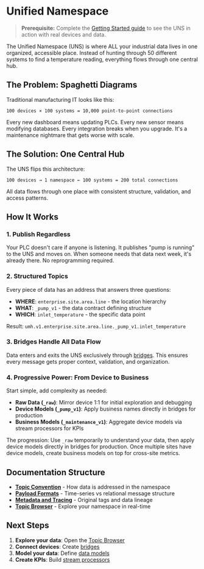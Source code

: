 # Unified Namespace

> **Prerequisite:** Complete the [Getting Started guide](../../getting-started/) to see the UNS in action with real devices and data.

The Unified Namespace (UNS) is where ALL your industrial data lives in one organized, accessible place. Instead of hunting through 50 different systems to find a temperature reading, everything flows through one central hub.

## The Problem: Spaghetti Diagrams

Traditional manufacturing IT looks like this:
```
100 devices × 100 systems = 10,000 point-to-point connections
```

Every new dashboard means updating PLCs. Every new sensor means modifying databases. Every integration breaks when you upgrade. It's a maintenance nightmare that gets worse with scale.

## The Solution: One Central Hub

The UNS flips this architecture:
```
100 devices → 1 namespace ← 100 systems = 200 total connections
```

All data flows through one place with consistent structure, validation, and access patterns.

## How It Works

### 1. Publish Regardless
Your PLC doesn't care if anyone is listening. It publishes "pump is running" to the UNS and moves on. When someone needs that data next week, it's already there. No reprogramming required.

### 2. Structured Topics
Every piece of data has an address that answers three questions:
- **WHERE**: `enterprise.site.area.line` - the location hierarchy
- **WHAT**: `_pump_v1` - the data contract defining structure
- **WHICH**: `inlet_temperature` - the specific data point

Result: `umh.v1.enterprise.site.area.line._pump_v1.inlet_temperature`

### 3. Bridges Handle All Data Flow
Data enters and exits the UNS exclusively through [bridges](../data-flows/bridges.md). This ensures every message gets proper context, validation, and organization.

### 4. Progressive Power: From Device to Business
Start simple, add complexity as needed:
- **Raw Data (`_raw`)**: Mirror device 1:1 for initial exploration and debugging
- **Device Models (`_pump_v1`)**: Apply business names directly in bridges for production
- **Business Models (`_maintenance_v1`)**: Aggregate device models via stream processors for KPIs

The progression: Use `_raw` temporarily to understand your data, then apply device models directly in bridges for production. Once multiple sites have device models, create business models on top for cross-site metrics.

## Documentation Structure

- **[Topic Convention](topic-convention.md)** - How data is addressed in the namespace
- **[Payload Formats](payload-formats.md)** - Time-series vs relational message structure
- **[Metadata and Tracing](metadata-and-tracing.md)** - Original tags and data lineage
- **[Topic Browser](topic-browser.md)** - Explore your namespace in real-time

## Next Steps

1. **Explore your data**: Open the [Topic Browser](topic-browser.md)
2. **Connect devices**: Create [bridges](../data-flows/bridges.md)
3. **Model your data**: Define [data models](../data-modeling/data-models.md)
4. **Create KPIs**: Build [stream processors](../data-modeling/stream-processors.md)
